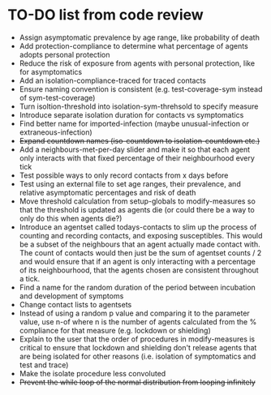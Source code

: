 # TO-DO list from code review

- Assign asymptomatic prevalence by age range, like probability of death
- Add protection-compliance to determine what percentage of agents adopts personal protection
- Reduce the risk of exposure from agents with personal protection, like for asymptomatics
- Add an isolation-compliance-traced for traced contacts
- Ensure naming convention is consistent (e.g. test-coverage-sym instead of sym-test-coverage)
- Turn isoltion-threshold into isolation-sym-threhsold to specify measure
- Introduce separate isolation duration for contacts vs symptomatics
- Find better name for imported-infection (maybe unusual-infection or extraneous-infection)
- ~~Expand countdown names (iso-countdown to isolation-countdown etc.)~~
- Add a neighbours-met-per-day slider and make it so that each agent only interacts with that fixed percentage of their neighbourhood every tick
- Test possible ways to only record contacts from x days before
- Test using an external file to set age ranges, their prevalence, and relative asymptomatic percentages and risk of death
- Move threshold calculation from setup-globals to modify-measures so that the threshold is updated as agents die (or could there be a way to only do this when agents die?)
- Introduce an agentset called todays-contacts to slim up the process of counting and recording contacts, and exposing susceptibles. This would be a subset of the neighbours that an agent actually made contact with. The count of contacts would then just be the sum of agentset counts / 2 and would ensure that if an agent is only interacting with a percentage of its neighbourhood, that the agents chosen are consistent throughout a tick.
- Find a name for the random duration of the period between incubation and development of symptoms
- Change contact lists to agentsets
- Instead of using a random p value and comparing it to the parameter value, use n-of where n is the number of agents calculated from the % compliance for that measure (e.g. lockdown or shielding)
- Explain to the user that the order of procedures in modify-measures is critical to ensure that lockdown and shielding don't release agents that are being isolated for other reasons (i.e. isolation of symptomatics and test and trace)
- Make the isolate procedure less convoluted
- ~~Prevent the while loop of the normal distribution from looping infinitely~~